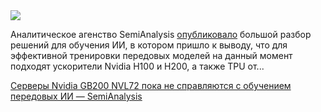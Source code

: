 <!--2025-08-25 14:24:06-->
<div class="yb">
  <div class="rss habr"><img src="https://habrastorage.org/getpro/habr/upload_files/45a/04d/bef/45a04dbef4515a9f8d00a1cdd7cf1988.jpg" /><p>Аналитическое агенство SemiAnalysis <a href="https://semianalysis.com/2025/08/20/h100-vs-gb200-nvl72-training-benchmarks/" rel="noopener noreferrer nofollow">опубликовало</a> большой разбор решений для обучения ИИ, в котором пришло к выводу, что для эффективной тренировки передовых моделей на данный момент подходят ускорители Nvidia H100 и H200, а также TPU от... <p class="titl"><a href="https://habr.com/ru/news/940588/?utm_source=habrahabr&utm_medium=rss&utm_campaign=940588">Серверы Nvidia GB200 NVL72 пока не справляются с обучением передовых ИИ — SemiAnalysis</a></p></div>
</div>
